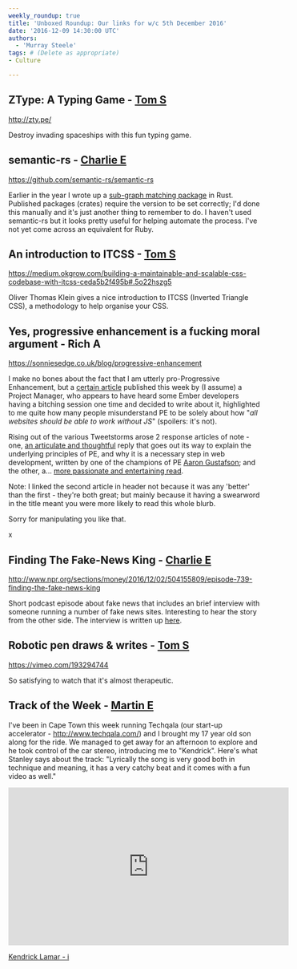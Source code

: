 ```yaml
---
weekly_roundup: true
title: 'Unboxed Roundup: Our links for w/c 5th December 2016'
date: '2016-12-09 14:30:00 UTC'
authors:
  - 'Murray Steele'
tags: # (Delete as appropriate)
- Culture

---
```


## ZType: A Typing Game - [Tom S](/people#tom-sabin)

http://zty.pe/

Destroy invading spaceships with this fun typing game.

## semantic-rs - [Charlie E](/people#charlie-egan)

https://github.com/semantic-rs/semantic-rs

Earlier in the year I wrote up a [sub-graph matching
package](https://crates.io/crates/graph_match) in Rust. Published packages
(crates) require the version to be set correctly; I'd done this manually and
it's just another thing to remember to do. I haven't used semantic-rs but it
looks pretty useful for helping automate the process. I've not yet come across
an equivalent for Ruby.

## An introduction to ITCSS - [Tom S](/people#tom-sabin)

https://medium.okgrow.com/building-a-maintainable-and-scalable-css-codebase-with-itcss-ceda5b2f495b#.5o22hszg5

Oliver Thomas Klein gives a nice introduction to ITCSS (Inverted Triangle CSS),
a methodology to help organise your CSS.

##  Yes, progressive enhancement is a fucking moral argument - Rich A

https://sonniesedge.co.uk/blog/progressive-enhancement

I make no bones about the fact that I am utterly pro-Progressive Enhancement,
but a [certain article](https://www.viget.com/articles/the-case-against-progressive-enhancements-flimsy-moral-foundation)
published this week by (I assume) a Project Manager, who appears to have heard
some Ember developers having a bitching session one time and decided to write
about it, highlighted to me quite how many people misunderstand PE to be solely
about how "*all websites should be able to work without JS*" (spoilers: it's
not).

Rising out of the various Tweetstorms arose 2 response articles of note - one,
[an articulate and thoughtful](https://www.aaron-gustafson.com/notebook/insert-clickbait-headline-about-progressive-enhancement-here/)
reply that goes out its way to explain the underlying principles of PE, and why
it is a necessary step in web development, written by one of the champions of
PE [Aaron Gustafson](https://twitter.com/aarongustafson); and the other, a...
[more passionate and entertaining read](https://sonniesedge.co.uk/blog/progressive-enhancement).

Note: I linked the second article in header not because it was any 'better' than
the first - they're both great; but mainly because it having a swearword in
the title meant you were more likely to read this whole blurb.

Sorry for manipulating you like that.

x

## Finding The Fake-News King - [Charlie E](/people#charlie-egan)

http://www.npr.org/sections/money/2016/12/02/504155809/episode-739-finding-the-fake-news-king

Short podcast episode about fake news that includes an brief interview with
someone running a number of fake news sites. Interesting to hear the story from
the other side. The interview is written up
[here](http://www.npr.org/sections/alltechconsidered/2016/11/23/503146770/npr-finds-the-head-of-a-covert-fake-news-operation-in-the-suburbs).

##  Robotic pen draws & writes - [Tom S](/people#tom-sabin)

https://vimeo.com/193294744

So satisfying to watch that it's almost therapeutic.

## Track of the Week - [Martin E](/people#martyn-evans)

I've been in Cape Town this week running Techqala (our start-up accelerator -
http://www.techqala.com/) and I brought my 17 year old son along for the ride.
We managed to get away for an afternoon to explore and he took control of the
car stereo, introducing me to "Kendrick". Here's what Stanley says about the
track: "Lyrically the song is very good both in technique and meaning, it has
a very catchy beat and it comes with a fun video as well."

<iframe width="560" height="315" src="https://www.youtube.com/embed/donS3zZZTu8" frameborder="0" allowfullscreen></iframe>

[Kendrick Lamar - i](https://www.youtube.com/watch?v=donS3zZZTu8&feature=youtu.be)
